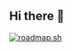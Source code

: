 ## Hi there 👋

[![roadmap.sh](https://roadmap.sh/card/tall/668d46458896c6f50b1b56b5?variant=dark&roadmaps=aws)](https://roadmap.sh)




